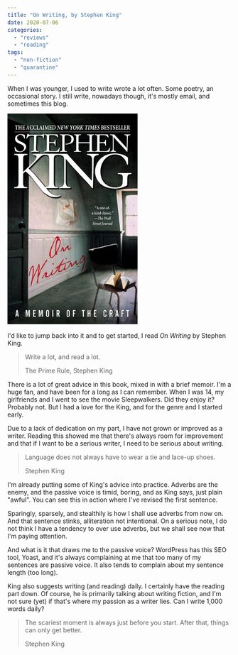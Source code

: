```yaml
---
title: "On Writing, by Stephen King"
date: 2020-07-06
categories: 
  - "reviews"
  - "reading"
tags: 
  - "non-fiction"
  - "quarantine"
---
```


When I was younger, I used to write wrote a lot often. Some poetry, an occasional story. I still write, nowadays though, it's mostly email, and sometimes this blog.

![Book Cover for On Writing](images/10569._SY475_.jpg)

I'd like to jump back into it and to get started, I read _On Writing_ by Stephen King.

> Write a lot, and read a lot.
> 
> The Prime Rule, Stephen King  

There is a lot of great advice in this book, mixed in with a brief memoir. I'm a huge fan, and have been for a long as I can remember. When I was 14, my girlfriends and I went to see the movie Sleepwalkers. Did they enjoy it? Probably not. But I had a love for the King, and for the genre and I started early.

Due to a lack of dedication on my part, I have not grown or improved as a writer. Reading this showed me that there's always room for improvement and that if I want to be a serious writer, I need to be serious about writing.

> Language does not always have to wear a tie and lace-up shoes.
> 
> Stephen King

I'm already putting some of King's advice into practice. Adverbs are the enemy, and the passive voice is timid, boring, and as King says, just plain "awful". You can see this in action where I've revised the first sentence.

Sparingly, sparsely, and stealthily is how I shall use adverbs from now on. And that sentence stinks, alliteration not intentional. On a serious note, I do not think I have a tendency to over use adverbs, but we shall see now that I'm paying attention.

And what is it that draws me to the passive voice? WordPress has this SEO tool, Yoast, and it's always complaining at me that too many of my sentences are passive voice. It also tends to complain about my sentence length (too long).

King also suggests writing (and reading) daily. I certainly have the reading part down. Of course, he is primarily talking about writing fiction, and I'm not sure (yet) if that's where my passion as a writer lies. Can I write 1,000 words daily?

> The scariest moment is always just before you start. After that, things can only get better.
> 
> Stephen King
